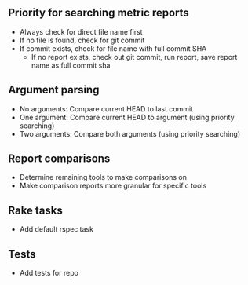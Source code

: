 ## Priority for searching metric reports

- Always check for direct file name first
- If no file is found, check for git commit
- If commit exists, check for file name with full commit SHA
  - If no report exists, check out git commit, run report, save report name as full commit sha

## Argument parsing

- No arguments: Compare current HEAD to last commit
- One argument: Compare current HEAD to argument (using priority searching)
- Two arguments: Compare both arguments (using priority searching)

## Report comparisons

- Determine remaining tools to make comparisons on
- Make comparison reports more granular for specific tools

## Rake tasks
- Add default rspec task

## Tests

- Add tests for repo